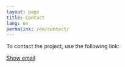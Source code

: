 ```yaml
---
layout: page
title: Contact
lang: en
permalink: /en/contact/
---
```


<p>To contact the project, use the following link:</p>
<p><a id="mail" href="#" rel="nofollow">Show email</a></p>
<script>
  (function(){
    var e = "{{ site.email | default: 'contact@example.org' }}";
    var safe = e.replace("@"," [at] ");
    var a = document.getElementById('mail');
    a.textContent = safe;
    a.addEventListener('click', function(ev){
      ev.preventDefault();
      a.textContent = e;
      a.href = "mailto:"+e;
    });
  })();
</script>
